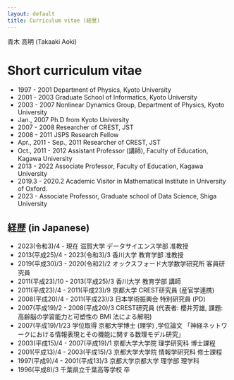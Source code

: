 ```yaml
---
layout: default
title: Curriculum vitae (経歴)
---
```


青木 高明 (Takaaki Aoki)

# Short curriculum vitae
- 1997 - 2001 Department of Physics, Kyoto University
- 2001 - 2003 Graduate School of Informatics, Kyoto University
- 2003 - 2007 Nonlinear Dynamics Group, Department of Physics, Kyoto University
- Jan., 2007 Ph.D from Kyoto University
- 2007 - 2008 Researcher of CREST, JST
- 2008 - 2011 JSPS Research Fellow
- Apr., 2011 - Sep., 2011 Researcher of CREST, JST
- Oct., 2011 - 2012 Assistant Professor (講師), Faculty of Education, Kagawa University
- 2013 - 2022 Associate Professor, Faculty of Education, Kagawa University
- 2019.3 - 2020.2 Academic Visitor in Mathematical Institute in University of Oxford.
- 2023 -  Associate Professor, Graduate school of Data Science, Shiga University

## 経歴 (in Japanese)
- 2023(令和3)/4 - 現在	滋賀大学 データサイエンス学部 准教授
- 2013(平成25)/4 - 2023(令和3)/3	香川大学 教育学部 准教授
- 2019(平成30)/3 - 2020(令和2)/2	オックスフォード大学数学研究所 客員研究員
- 2011(平成23)/10 - 2013(平成25)/3	香川大学 教育学部 講師
- 2011(平成23)/4 - 2011(平成23)/9	京都大学 CREST研究員 (産官学連携)
- 2008(平成20)/4 - 2011(平成23)/3	日本学術振興会 特別研究員 (PD)
- 2007(平成19)/2 - 2008(平成20)/3	CREST研究員 (代表者: 櫻井芳雄, 課題: 高齢脳の学習能力と可塑性の BMI 法による解明)
- 2007(平成19)/1/23	学位取得 京都大学博士 (理学) ,学位論文 「神経ネットワークにおける情報表現とその機能に関する数理モデル研究」
- 2003(平成15)/4 - 2007(平成19)/1	京都大学大学院 理学研究科 博士課程
- 2001(平成13)/4 - 2003(平成15)/3	京都大学大学院 情報学研究科 修士課程
- 1997(平成9)/4 - 2001(平成13)/3	京都大学京都大学 理学部 理学科
- 1996(平成8)/3	千葉県立千葉高等学校 卒

